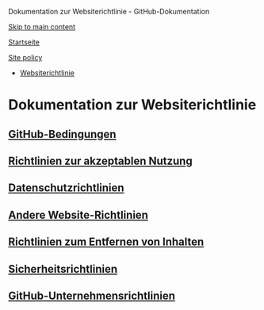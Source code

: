 Dokumentation zur Websiterichtlinie - GitHub-Dokumentation

[Skip to main content](#main-content)

[Startseite](/de)

[Site policy](/de/site-policy)

* [Websiterichtlinie](/de/site-policy)

Dokumentation zur Websiterichtlinie
==========

[GitHub-Bedingungen](/de/site-policy/github-terms)
----------

[Richtlinien zur akzeptablen Nutzung](/de/site-policy/acceptable-use-policies)
----------

[Datenschutzrichtlinien](/de/site-policy/privacy-policies)
----------

[Andere Website-Richtlinien](/de/site-policy/other-site-policies)
----------

[Richtlinien zum Entfernen von Inhalten](/de/site-policy/content-removal-policies)
----------

[Sicherheitsrichtlinien](/de/site-policy/security-policies)
----------

[GitHub-Unternehmensrichtlinien](/de/site-policy/github-company-policies)
----------
